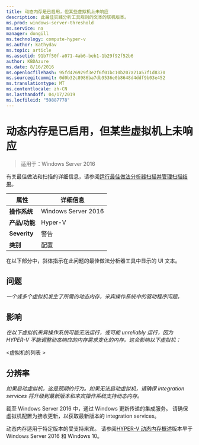 ```yaml
---
title: 动态内存是已启用，但某些虚拟机上未响应
description: 此最佳实践分析工具规则的文本的联机版本。
ms.prod: windows-server-threshold
ms.service: na
manager: dongill
ms.technology: compute-hyper-v
ms.author: kathydav
ms.topic: article
ms.assetid: 91b7f50f-a071-4ab6-beb1-1b29f92f52b6
author: KBDAzure
ms.date: 8/16/2016
ms.openlocfilehash: 95fd426929f3e2f6f01bc10b207a21a57f1d8370
ms.sourcegitcommit: 0d0b32c8986ba7db9536e0b8648d4ddf9b03e452
ms.translationtype: MT
ms.contentlocale: zh-CN
ms.lasthandoff: 04/17/2019
ms.locfileid: "59887778"
---
```

# <a name="dynamic-memory-is-enabled-but-not-responding-on-some-virtual-machines"></a>动态内存是已启用，但某些虚拟机上未响应

>适用于：Windows Server 2016

有关最佳做法和扫描的详细信息，请参阅[运行最佳做法分析器扫描并管理扫描结果](https://go.microsoft.com/fwlink/p/?LinkID=223177)。  
  
|属性|详细信息|  
|-|-|  
|**操作系统**|Windows Server 2016|  
|**产品/功能**|Hyper-V|  
|**Severity**|警告|  
|**类别**|配置|  
  
在以下部分中，斜体指示在此问题的最佳做法分析器工具中显示的 UI 文本。  
  
## <a name="issue"></a>问题  
*一个或多个虚拟机发生了所需的动态内存，来宾操作系统中的驱动程序问题。*  
  
## <a name="impact"></a>影响  
*在以下虚拟机来宾操作系统可能无法运行，或可能 unreliably 运行，因为 HYPER-V 不能调整动态响应的内存需求变化的内存。这会影响以下虚拟机：*  
  
\<虚拟机的列表 >  
  
## <a name="resolution"></a>分辨率  
*如果启动虚拟机，这是预期的行为。如果无法启动虚拟机，请确保 integration services 将升级到最新版本和来宾操作系统支持动态内存。*  
  
截至 Windows Server 2016 中，通过 Windows 更新传递的集成服务。 请确保虚拟机配置为接收更新，以获取最新版本的 integration services。  
  
动态内存适用于特定版本的受支持来宾。 请参阅[HYPER-V 动态内存概述](https://technet.microsoft.com/library/hh831766.aspx)版本早于 Windows Server 2016 和 Windows 10。  
  


